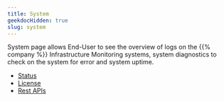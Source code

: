 ```yaml
---
title: System
geekdocHidden: true
slug: system
---
```



System page allows End-User to see the overview of logs on the {{% company %}} Infrastructure Monitoring systems, system diagnostics to check on the system for error and system uptime.


* <a href="/cloud_vista/sysadmin/admin/system/status">Status</a>
* <a href="/cloud_vista/sysadmin/admin/system/license">License</a>
* <a href="/cloud_vista/sysadmin/admin/system/restapis">Rest APIs</a>